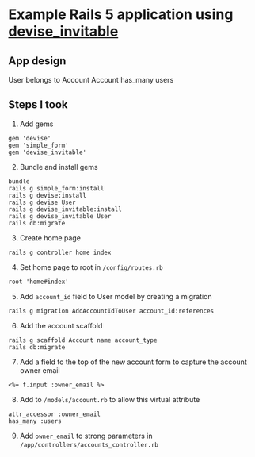 # Example Rails 5 application using [devise_invitable](https://github.com/scambra/devise_invitable)

## App design

User belongs to Account
Account has_many users

## Steps I took

1. Add gems
```
gem 'devise'
gem 'simple_form'
gem 'devise_invitable'
```
2. Bundle and install gems
```
bundle
rails g simple_form:install
rails g devise:install
rails g devise User
rails g devise_invitable:install
rails g devise_invitable User
rails db:migrate
```
3. Create home page
```
rails g controller home index
```
4. Set home page to root in `/config/routes.rb`
```
root 'home#index'
```
5. Add `account_id` field to User model by creating a migration
```
rails g migration AddAccountIdToUser account_id:references
```
6. Add the account scaffold
```
rails g scaffold Account name account_type
rails db:migrate
```
7. Add a field to the top of the new account form to capture the account owner email
```
<%= f.input :owner_email %>
```
8. Add to `/models/account.rb` to allow this virtual attribute
```
attr_accessor :owner_email
has_many :users
```
9. Add `owner_email` to strong parameters in `/app/controllers/accounts_controller.rb`
```
